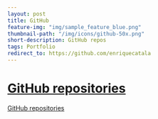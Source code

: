 ```yaml
---
layout: post
title: GitHub
feature-img: "img/sample_feature_blue.png"
thumbnail-path: "/img/icons/github-50x.png"
short-description: GitHub repos
tags: Portfolio
redirect_to: https://github.com/enriquecatala
---
```

# [GitHub repositories](https://github.com/enriquecatala)

[GitHub repositories](https://github.com/enriquecatala)